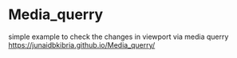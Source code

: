 # Media_querry
simple example to check the changes in viewport via media querry
https://junaidbkibria.github.io/Media_querry/

